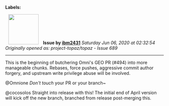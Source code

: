 **Labels:**



<a href="https://github.com/ibm2431"><img src="https://avatars3.githubusercontent.com/u/13112942?v=4" width="96" height="96" hspace="10"></img></a> **Issue by [ibm2431](https://github.com/ibm2431)**
_Saturday Jun 06, 2020 at 02:32:54_
_Originally opened as: project-topaz/topaz - Issue 689_

----

This is the beginning of butchering Omni's GEO PR (#494) into more manageable chunks. Rebases, force pushes, aggressive commit author forgery, and upstream write privilege abuse will be involved.

@Omnione _Don't touch_ your PR or your branch~

@cocosolos Straight into release with this! The initial end of April version will kick off the new branch, branched from release post-merging this.


